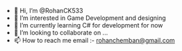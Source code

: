 - 👋 Hi, I’m @RohanCK533
- 👀 I’m interested in Game Development and designing
- 🌱 I’m currently learning C# for development for now
- 💞️ I’m looking to collaborate on ...
- 📫 How to reach me email :- rohanchemban@gmail.com

<!---
RohanCK533/RohanCK533 is a ✨ special ✨ repository because its `README.md` (this file) appears on your GitHub profile.
You can click the Preview link to take a look at your changes.
--->
